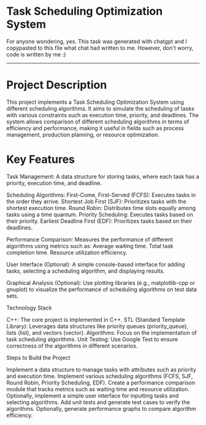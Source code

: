 # Task Scheduling Optimization System

For anyone wondering, yes. This task was generated with chatgpt and I copypasted to this file what chat had written to me.
However, don't worry, code is written by me :)
___

# Project Description

This project implements a Task Scheduling Optimization System using different scheduling algorithms. It aims to simulate the scheduling of tasks with various constraints such as execution time, priority, and deadlines. The system allows comparison of different scheduling algorithms in terms of efficiency and performance, making it useful in fields such as process management, production planning, or resource optimization.

# Key Features

Task Management:
    A data structure for storing tasks, where each task has a priority, execution time, and deadline.

Scheduling Algorithms:
        First-Come, First-Served (FCFS): Executes tasks in the order they arrive.
        Shortest Job First (SJF): Prioritizes tasks with the shortest execution time.
        Round Robin: Distributes time slots equally among tasks using a time quantum.
        Priority Scheduling: Executes tasks based on their priority.
        Earliest Deadline First (EDF): Prioritizes tasks based on their deadlines.

Performance Comparison:
        Measures the performance of different algorithms using metrics such as:
            Average waiting time.
            Total task completion time.
            Resource utilization efficiency.

User Interface (Optional):
        A simple console-based interface for adding tasks, selecting a scheduling algorithm, and displaying results.

Graphical Analysis (Optional):
        Use plotting libraries (e.g., matplotlib-cpp or gnuplot) to visualize the performance of scheduling algorithms on test data sets.

Technology Stack

C++: The core project is implemented in C++.
    STL (Standard Template Library): Leverages data structures like priority queues (priority_queue), lists (list), and vectors (vector).
    Algorithms: Focus on the implementation of task scheduling algorithms.
    Unit Testing: Use Google Test to ensure correctness of the algorithms in different scenarios.

Steps to Build the Project

Implement a data structure to manage tasks with attributes such as priority and execution time.
    Implement various scheduling algorithms (FCFS, SJF, Round Robin, Priority Scheduling, EDF).
    Create a performance comparison module that tracks metrics such as waiting time and resource utilization.
    Optionally, implement a simple user interface for inputting tasks and selecting algorithms.
    Add unit tests and generate test cases to verify the algorithms.
    Optionally, generate performance graphs to compare algorithm efficiency.